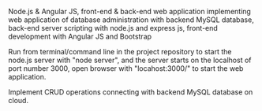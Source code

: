 Node.js & Angular JS, front-end & back-end web application implementing web application of database administration with backend MySQL database, back-end server scripting with node.js and express js, front-end development with Angular JS and Bootstrap

Run from terminal/command line in the project repository to start the node.js server with "node server", and the server starts on the localhost of port number 3000,
open browser with "locahost:3000/" to start the web application.

Implement CRUD operations connecting with backend MySQL database on cloud. 
